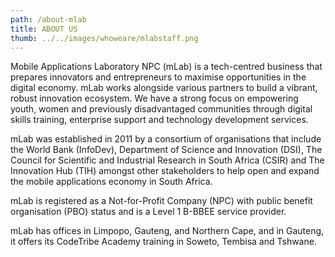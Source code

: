 ```yaml
---
path: /about-mlab
title: ABOUT US
thumb: ../../images/whoweare/mlabstaff.png
---
```

Mobile Applications Laboratory NPC (mLab) is a tech-centred business that prepares innovators and entrepreneurs to maximise opportunities in the digital economy. mLab works alongside various partners to build a vibrant, robust innovation ecosystem. We have a strong focus on empowering youth, women and previously disadvantaged communities through digital skills training, enterprise support and technology development services.

mLab was established in 2011 by a consortium of organisations that include the World Bank (InfoDev), Department of Science and Innovation (DSI), The Council for Scientific and Industrial Research in South Africa (CSIR) and The Innovation Hub (TIH) amongst other stakeholders to help open and expand the mobile applications economy in South Africa. 

mLab is registered as a Not-for-Profit Company (NPC) with public benefit organisation (PBO) status and is a Level 1 B-BBEE service provider. 

mLab has offices in Limpopo, Gauteng, and Northern Cape, and in Gauteng, it offers its CodeTribe Academy training in Soweto, Tembisa and Tshwane.